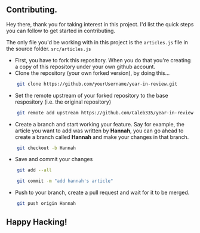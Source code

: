 ## Contributing.

Hey there, thank you for taking interest in this project. I'd list the quick steps you can follow to get started in contributing.

The only file you'd be working with in this project is the `articles.js` file in the source folder. `src/articles.js`

- First, you have to fork this repository. When you do that you're creating a copy of this repository under your own github account.
- Clone the repository (your own forked version), by doing this... 
```bash
    git clone https://github.com/yourUsername/year-in-review.git
```
- Set the remote upstream of your forked repository to the base respository (i.e. the original repository)
```bash
    git remote add upstream https://github.com/Caleb335/year-in-review.git
```
- Create a branch and start working your feature. Say for example, the article you want to add was written by **Hannah**, you can go ahead to create a branch called **Hannah** and make your changes in that branch.
```bash
    git checkout -b Hannah
```
- Save and commit your changes
```bash
    git add --all

    git commit -m "add hannah's article"
```
- Push to your branch, create a pull request and wait for it to be merged.
```bash
    git push origin Hannah
```

## Happy Hacking!